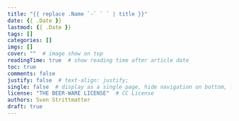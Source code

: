 ```yaml
---
title: "{{ replace .Name `-` ` ` | title }}"
date: {{ .Date }}
lastmod: {{ .Date }}
tags: []
categories: []
imgs: []
cover: ""  # image show on top
readingTime: true  # show reading time after article date
toc: true
comments: false
justify: false  # text-align: justify;
single: false  # display as a single page, hide navigation on bottom, like as about page.
license: "THE BEER-WARE LICENSE"  # CC License
authors: Sven Strittmatter
draft: true
---
```


